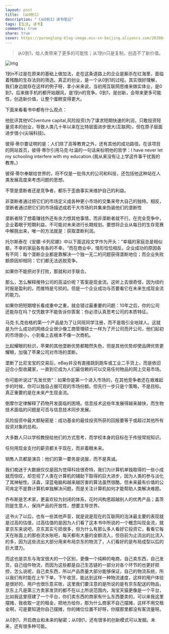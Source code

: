 ```yaml
---
layout: post
title: 《从0到1》
description: "《从0到1》读书笔记"
tags: [生活, 读书]
comments: true
share: true
cover: https://puronglong-blog-image.oss-cn-beijing.aliyuncs.com/20200420170530.png
---
```


> 从0到1，给人类带来了更多的可能性；从1到n只是复制，创造不了新价值。

<!-- more -->

![img](https://puronglong-blog-image.oss-cn-beijing.aliyuncs.com/20200420170530.png)

1到n不过是在原来的基础上做加法，走在这条道路上的企业是厮杀在红海里，面临着残酷的生存法则的筛选。真正的创业，是一个从0到1的过程。其实很好理解，我们身边就存在这样的例子呀，拿小米来说，当初用互联网思维来做实体业，是0到1，后来做手机的都开始跟风，是1到n的竞争。0到1，是创新，会带来更多可能性，创造新价值，让整个蛋糕变得更大。

下面来看看书中都有什么观点：

他批评其他VC(venture capital,风险投资)为了谋求短期快速的利润，只敢投资轻量资本的创业，导致人类几十年以来在比特层面进步很大(互联网)，但在原子层面进步很小(尖端科技)。

彼得·蒂尔要证明的是：人们除了高等教育之外，还有其他的成功路径。在该项目的网站首页，彼得·蒂尔引用马克·吐温的一句话来标明他的哲学：I have never let my schooling interfere with my education.(我从来没有让上学这件事干扰我的教育。)

彼得·蒂尔奉献给世界的，将不仅是一批伟大的公司和科技，还包括他这种站在人类发展高度来考虑问题的思想。

不管是垄断者还是竞争者，都乐于歪曲事实来维护自己的利益。

非垄断者通过把它们的市场定义成各种更小市场的交集来夸大自己的独特。相反，垄断者通过把它们的市场描述成若干大市场的并集来伪装他们的垄断性

垄断者除了想着赚钱外还有余力想其他事情，而非垄断者就不行。在完全竞争中，企业着眼于短期利益，不可能对未来进行长期规划。要想将企业从每日的生存竞赛中解脱出来，唯一的方法就是：获取垄断利润。

托尔斯泰在《安娜·卡列尼娜》中以下面这段文字作为开头：”幸福的家庭总是相似额，不幸的家庭各有各的不幸。“而在商业中，情形恰恰相反。企业成功的原因各有不同：每个垄断企业都是靠解决一个独一无二的问题获得垄断地位；而企业失败额原因却相同：它们都无法逃脱竞争。

如果你不能把对手打败，那就和对手联合。

那么，怎么解释推特公司的高溢价呢？答案是现金流。这听上去很奇怪，因为纽约时报是盈利的，而推特是亏损的。但是一个企业成功与否要看它在未来生成现金流的能力。

如果你把短期增长看成重中之重，就会错过最重要的问题：10年之后，你的公司还能存在吗？仅凭数字不能告诉你答案：你必须认真思考公司的本质特征。

马克·扎克伯格的第一个产品是为了让同班同学注册，而不是吸引全地球人。这就是为什么成功的网络企业很少像工商管理硕士一样为了开公司而开公司，他们起初的市场很小，小到看上去根本不像一次商机。

比起耀眼的标识，苹果的其他垄断优势都黯然失色，但是其他优势却使品牌优势更耀眼，加强了苹果公司对市场的垄断。

垄断了比尼宝宝的交易后，eBay并没有直接跳到跑车或工业二手货上，而是依旧迎合小型收藏家，一直到它成为人们最信赖的可以交易任何物品的网上交易市场。

你可能听说过”先发优势“：如果你是第一个进入市场的，在其他竞争者还在艰难起步的时候，你可以独自占据可观的市场份额。但先行一步只是个策略，不是目标。真正重要的是在未来产生现金流。

倒摩尔定律解释了药物开发面临的困境。信息技术这些年发展得越来越快，而生物技术面临的问题是可否与信息技术同步发展。

风险投资中最大额秘密是：成功基金的最佳投资所获的回报要等于或超过其他所有投资对象的总和。

大多数人只以学校教授给他们的方式思考，而学校本身的目标在于传授常规知识。

任何用现金支付的薪资都关乎现在，而非着眼未来。

销售人员都是演员：他们的第一要务是说服，而不是真诚。

我们痴迷于大数据仅仅是因为觉得科技很奇特。我们为计算机单独取得的一些小成就而惊叹，却忽视了人类在计算机的辅助下取得的巨大进步，因为人类的参与淡化了其神秘性。沃森，深蓝电脑和越来越厉害的算法虽然很酷，但未来最有价值的公司肯定不是靠计算机单独解决问题，而是关注计算机如何才能帮助人类解决难题。

乔布斯是艺术家，更喜欢较为封闭的体系，花时间构思超越别人的优秀产品；盖茨则是生意人，保持产品的开放性，想要主导世界。

这书火了以后，也有一些其他声音，就是说是现在的互联网的泡沫最主要的表现就是过高的估值，过高估值的是因为人们看了这本书中所说的一个概念叫现金流，就拿京东来说吧，京东其实亏损很多，但为什么有那么多人看好它投资它，看看它每天在账面上的那些流水账吧，每天都有大量的金额流入，但目前为止流出的比流入的多，因为这些流出大部分用来布局京东的物流了，人们看好的是布局成型以后的巨大潜力。

而这也是京东与淘宝很大的一个区别，更像一个纯粹的电商，自己卖东西，自己发货，自己组件物流，而因为这些都是自己生态链的一部分对各个环节的也更好把控，怎么说呢，自己卖东西，所以产品质量大部分能够保证，自己的物流系统，所以我们有时能在上午下单，下午收货，能达到这样一种物流速度，这样的用户体验是很好的，用户也很乐意买账，这里我们要注意的是所说的是有京东配送的物品，京东上凡是第三方卖家发货的都不在以上所说范围内，淘宝天猫更像是一个平台，比如我这里搭建了一个平台，你们卖东西的商家有什么东西要卖的，可以来我这里摆摊，我收取一定的租金，把地方给你，那为什么商家不自己摆摊，这样不用交租金啊，可是要知道你自己摆摊，你的摊位位置不好呀，你摆那里都没有客流量呀。

从0到1，开启商业和未来的秘密；从0到1，还有很多的创新模式可以发掘。未来，还有很多种可能。
